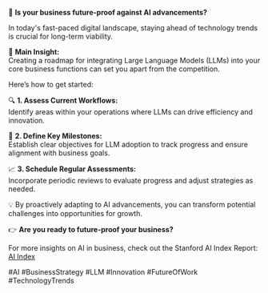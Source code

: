 🚀 **Is your business future-proof against AI advancements?**  

In today's fast-paced digital landscape, staying ahead of technology trends is crucial for long-term viability.  

🌟 **Main Insight:**  
Creating a roadmap for integrating Large Language Models (LLMs) into your core business functions can set you apart from the competition.  

Here’s how to get started:  

🔍 **1. Assess Current Workflows:**  
Identify areas within your operations where LLMs can drive efficiency and innovation.  

🎯 **2. Define Key Milestones:**  
Establish clear objectives for LLM adoption to track progress and ensure alignment with business goals.  

📈 **3. Schedule Regular Assessments:**  
Incorporate periodic reviews to evaluate progress and adjust strategies as needed.  

💡 By proactively adapting to AI advancements, you can transform potential challenges into opportunities for growth.  

👉 **Are you ready to future-proof your business?**  

For more insights on AI in business, check out the Stanford AI Index Report: [AI Index](https://aiindex.stanford.edu/report/)  

#AI #BusinessStrategy #LLM #Innovation #FutureOfWork #TechnologyTrends